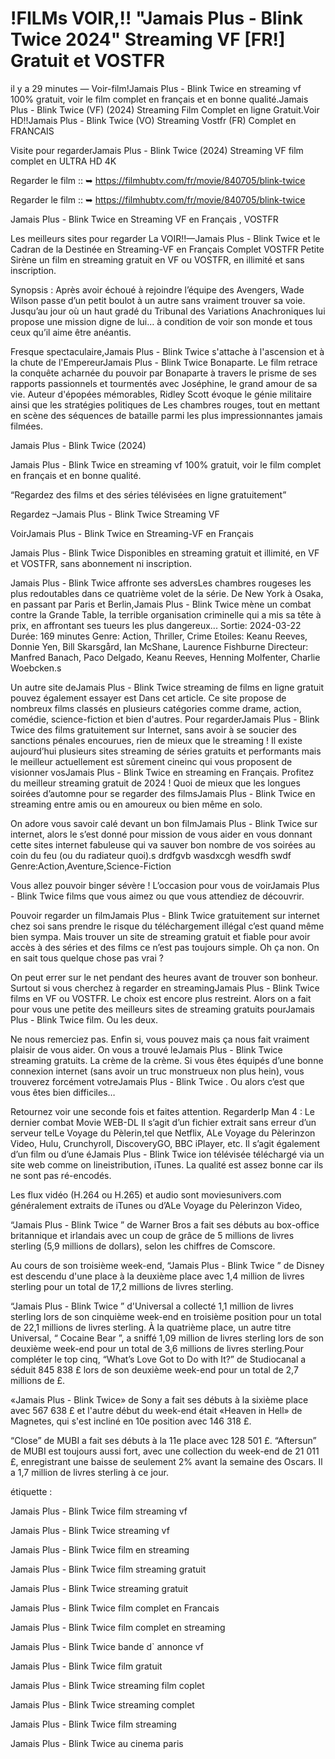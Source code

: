 # !FILMs VOIR,!! "Jamais Plus - Blink Twice 2024" Streaming VF [FR!] Gratuit et VOSTFR
il y a 29 minutes — Voir-film!Jamais Plus - Blink Twice en streaming vf 100% gratuit, voir le film complet en français et en bonne qualité.Jamais Plus - Blink Twice (VF) (2024) Streaming Film Complet en ligne Gratuit.Voir HD!!Jamais Plus - Blink Twice (VO) Streaming Vostfr (FR) Complet en FRANCAIS

Visite pour regarderJamais Plus - Blink Twice (2024) Streaming VF film complet en ULTRA HD 4K

Regarder le film :: ➥ https://filmhubtv.com/fr/movie/840705/blink-twice

Regarder le film :: ➥ https://filmhubtv.com/fr/movie/840705/blink-twice

Jamais Plus - Blink Twice en Streaming VF en Français , VOSTFR

Les meilleurs sites pour regarder La VOIR!!—Jamais Plus - Blink Twice et le Cadran de la Destinée en Streaming-VF en Français Complet VOSTFR Petite Sirène un film en streaming gratuit en VF ou VOSTFR, en illimité et sans inscription.

Synopsis : Après avoir échoué à rejoindre l’équipe des Avengers, Wade Wilson passe d’un petit boulot à un autre sans vraiment trouver sa voie. Jusqu’au jour où un haut gradé du Tribunal des Variations Anachroniques lui propose une mission digne de lui… à condition de voir son monde et tous ceux qu’il aime être anéantis.

Fresque spectaculaire,Jamais Plus - Blink Twice s'attache à l'ascension et à la chute de l'EmpereurJamais Plus - Blink Twice Bonaparte. Le film retrace la conquête acharnée du pouvoir par Bonaparte à travers le prisme de ses rapports passionnels et tourmentés avec Joséphine, le grand amour de sa vie. Auteur d'épopées mémorables, Ridley Scott évoque le génie militaire ainsi que les stratégies politiques de Les chambres rouges, tout en mettant en scène des séquences de bataille parmi les plus impressionnantes jamais filmées.

Jamais Plus - Blink Twice (2024)

Jamais Plus - Blink Twice en streaming vf 100% gratuit, voir le film complet en français et en bonne qualité.

“Regardez des films et des séries télévisées en ligne gratuitement”

Regardez –Jamais Plus - Blink Twice Streaming VF

VoirJamais Plus - Blink Twice en Streaming-VF en Français

Jamais Plus - Blink Twice Disponibles en streaming gratuit et illimité, en VF et VOSTFR, sans abonnement ni inscription.

Jamais Plus - Blink Twice affronte ses adversLes chambres rougeses les plus redoutables dans ce quatrième volet de la série. De New York à Osaka, en passant par Paris et Berlin,Jamais Plus - Blink Twice mène un combat contre la Grande Table, la terrible organisation criminelle qui a mis sa tête à prix, en affrontant ses tueurs les plus dangereux... Sortie: 2024-03-22 Durée: 169 minutes Genre: Action, Thriller, Crime Etoiles: Keanu Reeves, Donnie Yen, Bill Skarsgård, Ian McShane, Laurence Fishburne Directeur: Manfred Banach, Paco Delgado, Keanu Reeves, Henning Molfenter, Charlie Woebcken.s

Un autre site deJamais Plus - Blink Twice streaming de films en ligne gratuit pouvez également essayer est Dans cet article. Ce site propose de nombreux films classés en plusieurs catégories comme drame, action, comédie, science-fiction et bien d'autres. Pour regarderJamais Plus - Blink Twice des films gratuitement sur Internet, sans avoir à se soucier des sanctions pénales encourues, rien de mieux que le streaming ! Il existe aujourd’hui plusieurs sites streaming de séries gratuits et performants mais le meilleur actuellement est sûrement cineinc qui vous proposent de visionner vosJamais Plus - Blink Twice en streaming en Français. Profitez du meilleur streaming gratuit de 2024 ! Quoi de mieux que les longues soirées d’automne pour se regarder des filmsJamais Plus - Blink Twice en streaming entre amis ou en amoureux ou bien même en solo.

On adore vous savoir calé devant un bon filmJamais Plus - Blink Twice sur internet, alors le s’est donné pour mission de vous aider en vous donnant cette sites internet fabuleuse qui va sauver bon nombre de vos soirées au coin du feu (ou du radiateur quoi).s drdfgvb wasdxcgh wesdfh swdf Genre:Action,Aventure,Science-Fiction

Vous allez pouvoir binger sévère ! L’occasion pour vous de voirJamais Plus - Blink Twice films que vous aimez ou que vous attendiez de découvrir.

Pouvoir regarder un filmJamais Plus - Blink Twice gratuitement sur internet chez soi sans prendre le risque du téléchargement illégal c’est quand même bien sympa. Mais trouver un site de streaming gratuit et fiable pour avoir accès à des séries et des films ce n’est pas toujours simple. Oh ça non. On en sait tous quelque chose pas vrai ?

On peut errer sur le net pendant des heures avant de trouver son bonheur. Surtout si vous cherchez à regarder en streamingJamais Plus - Blink Twice films en VF ou VOSTFR. Le choix est encore plus restreint. Alors on a fait pour vous une petite des meilleurs sites de streaming gratuits pourJamais Plus - Blink Twice film. Ou les deux.

Ne nous remerciez pas. Enfin si, vous pouvez mais ça nous fait vraiment plaisir de vous aider. On vous a trouvé leJamais Plus - Blink Twice streaming gratuits. La crème de la crème. Si vous êtes équipés d’une bonne connexion internet (sans avoir un truc monstrueux non plus hein), vous trouverez forcément votreJamais Plus - Blink Twice . Ou alors c’est que vous êtes bien difficiles…

Retournez voir une seconde fois et faites attention. RegarderIp Man 4 : Le dernier combat Movie WEB-DL Il s’agit d’un fichier extrait sans erreur d’un serveur telLe Voyage du Pèlerin,tel que Netflix, ALe Voyage du Pèlerinzon Video, Hulu, Crunchyroll, DiscoveryGO, BBC iPlayer, etc. Il s’agit également d’un film ou d’une éJamais Plus - Blink Twice ion télévisée téléchargé via un site web comme on lineistribution, iTunes. La qualité est assez bonne car ils ne sont pas ré-encodés.

Les flux vidéo (H.264 ou H.265) et audio sont moviesunivers.com généralement extraits de iTunes ou d’ALe Voyage du Pèlerinzon Video,

“Jamais Plus - Blink Twice ” de Warner Bros a fait ses débuts au box-office britannique et irlandais avec un coup de grâce de 5 millions de livres sterling (5,9 millions de dollars), selon les chiffres de Comscore.

Au cours de son troisième week-end, “Jamais Plus - Blink Twice ” de Disney est descendu d'une place à la deuxième place avec 1,4 million de livres sterling pour un total de 17,2 millions de livres sterling.

“Jamais Plus - Blink Twice ” d'Universal a collecté 1,1 million de livres sterling lors de son cinquième week-end en troisième position pour un total de 22,1 millions de livres sterling. À la quatrième place, un autre titre Universal, “ Cocaine Bear ”, a sniffé 1,09 million de livres sterling lors de son deuxième week-end pour un total de 3,6 millions de livres sterling.Pour compléter le top cinq, “What’s Love Got to Do with It?” de Studiocanal a séduit 845 838 £ lors de son deuxième week-end pour un total de 2,7 millions de £.

«Jamais Plus - Blink Twice» de Sony a fait ses débuts à la sixième place avec 567 638 £ et l'autre début du week-end était «Heaven in Hell» de Magnetes, qui s'est incliné en 10e position avec 146 318 £.

“Close” de MUBI a fait ses débuts à la 11e place avec 128 501 £. “Aftersun” de MUBI est toujours aussi fort, avec une collection du week-end de 21 011 £, enregistrant une baisse de seulement 2% avant la semaine des Oscars. Il a 1,7 million de livres sterling à ce jour.

étiquette :

Jamais Plus - Blink Twice film streaming vf

Jamais Plus - Blink Twice streaming vf

Jamais Plus - Blink Twice film en streaming

Jamais Plus - Blink Twice film streaming gratuit

Jamais Plus - Blink Twice streaming gratuit

Jamais Plus - Blink Twice film complet en Francais

Jamais Plus - Blink Twice film complet en streaming

Jamais Plus - Blink Twice bande d` annonce vf

Jamais Plus - Blink Twice film gratuit

Jamais Plus - Blink Twice streaming film coplet

Jamais Plus - Blink Twice streaming complet

Jamais Plus - Blink Twice film streaming

Jamais Plus - Blink Twice au cinema paris
